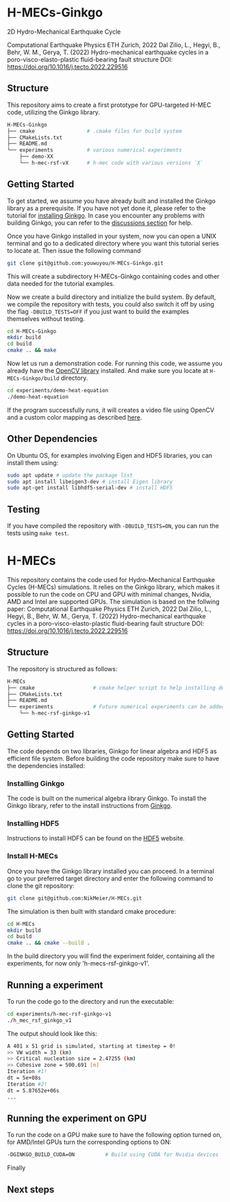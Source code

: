 # H-MECs-Ginkgo

2D Hydro-Mechanical Earthquake Cycle

Computational Earthquake Physics ETH Zurich, 2022 Dal Zilio, L., Hegyi, B., Behr, W. M., Gerya, T. (2022) Hydro-mechanical earthquake cycles in a poro-visco-elasto-plastic fluid-bearing fault structure DOI: https://doi.org/10.1016/j.tecto.2022.229516

## Structure

This repository aims to create a first prototype for GPU-targeted H-MEC code, utilizing the Ginkgo library.

```bash
H-MECs-Ginkgo
├── cmake                 # .cmake files for build system
├── CMakeLists.txt
├── README.md
└── experiments           # various numerical experiments
    ├── demo-XX            
    └── h-mec-rsf-vX      # h-mec code with various versions `X`
```

## Getting Started

To get started, we assume you have already built and installed the Ginkgo library as a prerequisite. If you have not yet done it, please refer to the tutorial for [installing Ginkgo](https://github.com/ginkgo-project/ginkgo/wiki/Tutorial-1:-Getting-Started). In case you encounter any problems with building Ginkgo, you can refer to the [discussions section](https://github.com/ginkgo-project/ginkgo/discussions) for help.

Once you have Ginkgo installed in your system, now you can open a UNIX terminal and go to a dedicated directory where you want this tutorial series to locate at. Then issue the following command

```bash
git clone git@github.com:youwuyou/H-MECs-Ginkgo.git
```

This will create a subdirectory H-MECs-Ginkgo containing codes and other data needed for the tutorial examples.

Now we create a build directory and initialize the build system. By default, we compile the repository with tests, you could also switch it off by using the flag `-DBUILD_TESTS=OFF` if you just want to build the examples themselves without testing.

```bash
cd H-MECs-Ginkgo
mkdir build
cd build
cmake .. && make
```

Now let us run a demonstration code. For running this code, we assume you already have the [OpenCV library](https://opencv.org/) installed. And make sure you locate at `H-MECs-Ginkgo/build` directory.

```bash
cd experiments/demo-heat-equation
./demo-heat-equation
```

If the program successfully runs, it will creates a video file using OpenCV and a custom color mapping as described [here](https://ginkgo-project.github.io/ginkgo-generated-documentation/doc/develop/heat_equation.html).

## Other Dependencies

On Ubuntu OS, for examples involving Eigen and HDF5 libraries, you can install them using:

```bash
sudo apt update # update the package list
sudo apt install libeigen3-dev # install Eigen library
sudo apt-get install libhdf5-serial-dev # install HDF5
```

## Testing

If you have compiled the repository with `-DBUILD_TESTS=ON`, you can run the tests using `make test`.


# H-MECs
This repository contains the code used for Hydro-Mechanical Earthquake Cycles (H-MECs) simulations. It relies on the Ginkgo library, which makes it possible to run the code on CPU and GPU with minimal changes, Nvidia, AMD and Intel are supported GPUs.
The simulation is based on the follwing paper:
Computational Earthquake Physics ETH Zurich, 2022 Dal Zilio, L., Hegyi, B., Behr, W. M., Gerya, T. (2022) Hydro-mechanical earthquake cycles in a poro-visco-elasto-plastic fluid-bearing fault structure DOI: https://doi.org/10.1016/j.tecto.2022.229516

## Structure
The repository is structured as follows:
```bash
H-MECs
├── cmake                   # cmake helper script to help installing dependencies
├── CMakeLists.txt
├── README.md
└── experiments             # Future numerical experiments can be added here
    └── h-mec-rsf-ginkgo-v1
```

## Getting Started
The code depends on two libraries, Ginkgo for linear algebra and HDF5 as efficient file system. Before building the code repository make sure to have the dependencies installed:
### Installing Ginkgo
The code is built on the numerical algebra library Ginkgo. To install the Ginkgo library, refer to the install instructions from [Ginkgo](https://github.com/ginkgo-project/ginkgo/wiki/Tutorial-1:-Getting-Started).
### Installing HDF5
Instructions to install HDF5 can be found on the [HDF5](https://www.hdfgroup.org/download-hdf5/) website.

### Install H-MECs
Once you have the Ginkgo library installed you can proceed. In a terminal go to your preferred target directory and enter the following command to clone the git repository:
```bash
git clone git@github.com:NikMeier/H-MECs.git
```
The simulation is then built with standard cmake procedure:

```bash
cd H-MECs
mkdir build
cd build
cmake .. && cmake --build .
```

In the build directory you will find the experiment folder, containing all the experiments, for now only 'h-mecs-rsf-ginkgo-v1'.

## Running a experiment
To run the code go to the directory and run the executable:
```bash
cd experiments/h-mec-rsf-ginkgo-v1
./h_mec_rsf_ginkgo_v1
```
The output should look like this:
```bash
A 401 x 51 grid is simulated, starting at timestep = 0!
>> VW width = 33 (km)
>> Critical nucleation size = 2.47255 (km)
>> Cohesive zone = 500.691 [m]
Iteration #1!
dt = 5e+08s
Iteration #2!
dt = 5.87652e+06s
...
```

## Running the experiment on GPU
To run the code on a GPU make sure to have the following option turned on, for AMD/Intel GPUs turn the corresponding options to ON:
```bash H-MECs/experiments/h-mec-rsf-ginkgo-v1/CMakeLists.txt
-DGINKGO_BUILD_CUDA=ON          # Build using CUDA for Nvidia devices
```

Finally
## Next steps
